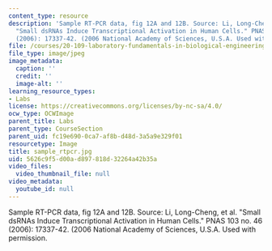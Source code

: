 ```yaml
---
content_type: resource
description: 'Sample RT-PCR data, fig 12A and 12B. Source: Li, Long-Cheng, et al.
  "Small dsRNAs Induce Transcriptional Activation in Human Cells." PNAS 103 no. 46
  (2006): 17337-42. (2006 National Academy of Sciences, U.S.A. Used with permission.'
file: /courses/20-109-laboratory-fundamentals-in-biological-engineering-fall-2007/5626c9f5d00ad897818d32264a42b35a_sample_rtpcr.jpg
file_type: image/jpeg
image_metadata:
  caption: ''
  credit: ''
  image-alt: ''
learning_resource_types:
- Labs
license: https://creativecommons.org/licenses/by-nc-sa/4.0/
ocw_type: OCWImage
parent_title: Labs
parent_type: CourseSection
parent_uid: fc19e690-0ca7-af8b-d48d-3a5a9e329f01
resourcetype: Image
title: sample_rtpcr.jpg
uid: 5626c9f5-d00a-d897-818d-32264a42b35a
video_files:
  video_thumbnail_file: null
video_metadata:
  youtube_id: null
---
```

Sample RT-PCR data, fig 12A and 12B. Source: Li, Long-Cheng, et al. "Small dsRNAs Induce Transcriptional Activation in Human Cells." PNAS 103 no. 46 (2006): 17337-42. (2006 National Academy of Sciences, U.S.A. Used with permission.
